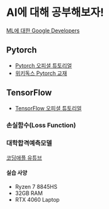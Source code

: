# AI에 대해 공부해보자!


[ML에 대한 Google Developers](https://developers.google.com/machine-learning/crash-course/classification/programming-exercise?hl=ko)

## Pytorch

- [Pytorch 오피셜 튜토리얼](https://docs.pytorch.org/tutorials/)
- [위키독스 Pytorch 교재](https://wikidocs.net/book/2788)

## TensorFlow

- [TensorFlow 오피셜 튜토리얼](https://www.tensorflow.org/tutorials?hl=ko)

### 손실함수(Loss Function)

### 대학합격예측모델

[코딩애플 유튜브](https://www.youtube.com/watch?v=8ftqlASt6HY&list=PLfLgtT94nNq1DrREU_qG2w4yd2ZzJb-FG&index=10)



#### 실습 사양
- Ryzen 7 8845HS
- 32GB RAM
- RTX 4060 Laptop
